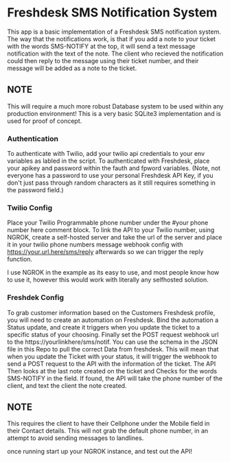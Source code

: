 # Freshdesk SMS Notification System

This app is a basic implementation of a Freshdesk SMS notification system. The way that the notifications work, is that if you add a note to your ticket with the words SMS-NOTIFY at the top, it will send a text message notification with the text of the note. The client who recieved the notification could then reply to the message using their ticket number, and their message will be added as a note to the ticket.




## NOTE
 
 This will require a much more robust Database system to be used within any production environment! This is a very basic SQLite3 implementation and is used for proof of concept. 

### Authentication

To authenticate with Twilio, add your twilio api credentials to your env variables as labled in the script. To authenticated with Freshdesk, place your apikey and password within the fauth and fpword variables. (Note, not everyone has a password to use your personal Freshdesk API Key, if you don't just pass through random characters as it still requires something in the password field.)

### Twilio Config

Place your Twilio Programmable phone number under the #your phone number here comment block. To link the API to your Twilio number, using NGROK, create a self-hosted server and take the url of the server and place it in your twilio phone numbers message webhook config with https://your.url.here/sms/reply afterwards so we can trigger the reply function. 

I use NGROK in the example as its easy to use, and most people know how to use it, however this would work with literally any selfhosted solution.


### Freshdek Config
To grab customer information based on the Customers Freshdesk profile, you will need to create an automation on Freshdesk. Bind the automation a Status update, and create it triggers when you update the ticket to a specific status of your choosing. Finally set the POST request webhook url to the https://yourlinkhere/sms/notif. You can use the schema in the JSON file in this Repo to pull the correct Data from freshdesk. This will mean that when you update the Ticket with your status, it will trigger the webhook to send a POST request to the API with the information of the ticket. The API Then looks at the last note created on the ticket and Checks for the words SMS-NOTIFY in the field. If found, the API will take the phone number of the client, and text the client the note created.



## NOTE

This requires the client to have their Cellphone under the Mobile field in their Contact details. This will not grab the default phone number, in an attempt to avoid sending messages to landlines.


once running start up your NGROK instance, and test out the API!
